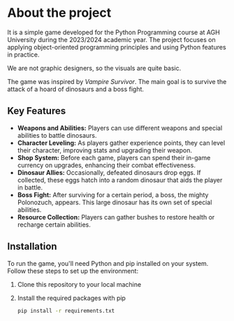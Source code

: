 # About the project
It is a simple game developed for the Python Programming course at AGH University during the 2023/2024 academic year. The project focuses on applying object-oriented programming principles and using Python features in practice. 

We are not graphic designers, so the visuals are quite basic.

The game was inspired by *Vampire Survivor*. The main goal is to survive the attack of a hoard of dinosaurs and a boss fight.

## Key Features 
- **Weapons and Abilities:** Players can use different weapons and special abilities to battle dinosaurs.
- **Character Leveling:** As players gather experience points, they can level their character, improving stats and upgrading their weapon.
- **Shop System:** Before each game, players can spend their in-game currency on upgrades, enhancing their combat effectiveness.
- **Dinosaur Allies:** Occasionally, defeated dinosaurs drop eggs. If collected, these eggs hatch into a random dinosaur that aids the player in battle.
- **Boss Fight:** After surviving for a certain period, a boss, the mighty Polonozuch, appears. This large dinosaur has its own set of special abilities.
- **Resource Collection:** Players can gather bushes to restore health or recharge certain abilities.

## Installation

To run the game, you'll need Python and pip installed on your system. Follow these steps to set up the environment:

1. Clone this repository to your local machine

2. Install the required packages with pip
    ```bash
    pip install -r requirements.txt
    ```
